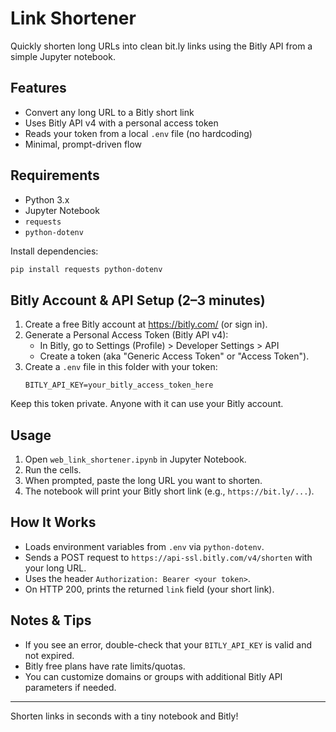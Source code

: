 # Link Shortener

Quickly shorten long URLs into clean bit.ly links using the Bitly API from a simple Jupyter notebook.

## Features

- Convert any long URL to a Bitly short link
- Uses Bitly API v4 with a personal access token
- Reads your token from a local `.env` file (no hardcoding)
- Minimal, prompt-driven flow

## Requirements

- Python 3.x
- Jupyter Notebook
- `requests`
- `python-dotenv`

Install dependencies:
```bash
pip install requests python-dotenv
```

## Bitly Account & API Setup (2–3 minutes)

1. Create a free Bitly account at https://bitly.com/ (or sign in).
2. Generate a Personal Access Token (Bitly API v4):
   - In Bitly, go to Settings (Profile) > Developer Settings > API
   - Create a token (aka "Generic Access Token" or "Access Token").
3. Create a `.env` file in this folder with your token:
   ```
   BITLY_API_KEY=your_bitly_access_token_here
   ```

Keep this token private. Anyone with it can use your Bitly account.

## Usage

1. Open `web_link_shortener.ipynb` in Jupyter Notebook.
2. Run the cells.
3. When prompted, paste the long URL you want to shorten.
4. The notebook will print your Bitly short link (e.g., `https://bit.ly/...`).

## How It Works

- Loads environment variables from `.env` via `python-dotenv`.
- Sends a POST request to `https://api-ssl.bitly.com/v4/shorten` with your long URL.
- Uses the header `Authorization: Bearer <your token>`.
- On HTTP 200, prints the returned `link` field (your short link).

## Notes & Tips

- If you see an error, double-check that your `BITLY_API_KEY` is valid and not expired.
- Bitly free plans have rate limits/quotas.
- You can customize domains or groups with additional Bitly API parameters if needed.

---

Shorten links in seconds with a tiny notebook and Bitly!
